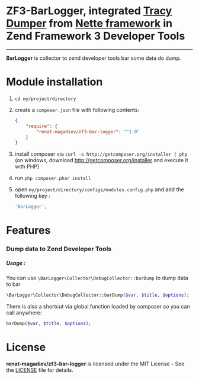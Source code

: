 # ZF3-BarLogger, integrated [Tracy Dumper](https://github.com/nette/tracy) from [Nette framework](https://nette.org/) in Zend Framework 3 Developer Tools

-----


**BarLogger** is collector to zend developer tools bar some data do dump.

# Module installation
  1. `cd my/project/directory`
  2. create a `composer.json` file with following contents:

     ```json
     {
         "require": {
             "renat-magadiev/zf3-bar-logger": "^1.0"
         }
     }
     ```
  3. install composer via `curl -s http://getcomposer.org/installer | php` (on windows, download
     http://getcomposer.org/installer and execute it with PHP)
  4. run `php composer.phar install`
  5. open `my/project/directory/configs/modules.config.php` and add the following key :

     ```php
     'BarLogger',
     ```

# Features

### Dump data to Zend Developer Tools 


##### Usage :
You can use `\BarLogger\Collector\DebugCollector::barDump` to dump data to bar
```php
\BarLogger\Collector\DebugCollector::barDump($var, $title, $options);
```

There is also a shortcut via global function loaded by composer so you can call anywhere:
```php
barDump($var, $title, $options);
```


# License

**renat-magadiev/zf3-bar-logger** is licensed under the MIT License - See the [LICENSE](LICENSE.md) file for details.

